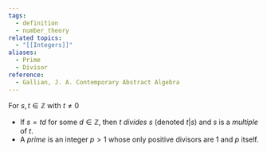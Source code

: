 ```yaml
---
tags:
  - definition
  - number_theory
related topics:
  - "[[Integers]]"
aliases:
  - Prime
  - Divisor
reference:
  - Gallian, J. A. Contemporary Abstract Algebra
---
```

For $s,t\in\mathbb{Z}$ with $t\neq 0$
- If $s=td$ for some $d\in\mathbb{Z}$, then $t$ _divides_ $s$ (denoted $t|s$) and $s$ is a _multiple_ of $t$.
- A _prime_ is an integer $p>1$ whose only positive divisors are $1$ and $p$ itself.